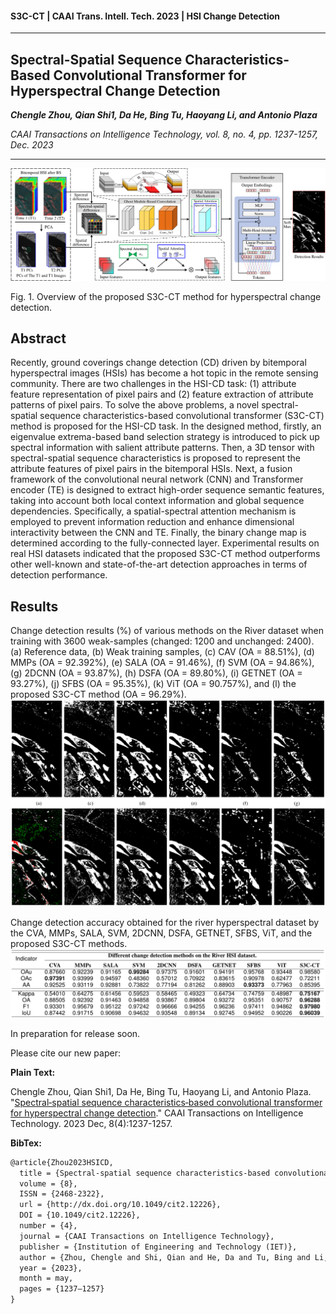 #### S3C-CT | CAAI Trans. Intell. Tech. 2023 | HSI Change Detection
---
## Spectral-Spatial Sequence Characteristics-Based Convolutional Transformer for Hyperspectral Change Detection

***Chengle Zhou, Qian Shi1, Da He, Bing Tu, Haoyang Li, and Antonio Plaza***

*CAAI Transactions on Intelligence Technology, vol. 8, no. 4, pp. 1237-1257, Dec. 2023*

---

![framework](https://github.com/chengle-zhou/MY-IMAGE/blob/4a652946efb8aa6fd108c6790f26a40d398ae0d4/S3C-CT/framework.png)

Fig. 1. Overview of the proposed S3C-CT method for hyperspectral change detection.



## Abstract

Recently, ground coverings change detection (CD) driven by bitemporal hyperspectral images (HSIs) has become a hot topic in the remote sensing community. There are two challenges in the HSI-CD task: (1) attribute feature representation of pixel pairs and (2) feature extraction of attribute patterns of pixel pairs. To solve the above problems, a novel spectral-spatial sequence characteristics-based convolutional transformer (S3C-CT) method is proposed for the HSI-CD task. In the designed method, firstly, an eigenvalue extrema-based band selection strategy is introduced to pick up spectral information with salient attribute patterns. Then, a 3D tensor with spectral-spatial sequence characteristics is proposed to represent the attribute features of pixel pairs in the bitemporal HSIs. Next, a fusion framework of the convolutional neural network (CNN) and Transformer encoder (TE) is designed to extract high-order sequence semantic features, taking into account both local context information and global sequence dependencies. Specifically, a spatial-spectral attention mechanism is employed to prevent information reduction and enhance dimensional interactivity between the CNN and TE. Finally, the binary change map is determined according to the fully-connected layer. Experimental results on real HSI datasets indicated that the proposed S3C-CT method outperforms other well-known and state-of-the-art detection approaches in terms of detection performance.

## Results
Change detection results (%) of various methods on the River dataset when training with 3600 weak-samples (changed: 1200 and unchanged: 2400). (a) Reference data, (b) Weak training samples, (c) CAV (OA = 88.51%), (d) MMPs (OA = 92.392%), (e) SALA (OA = 91.46%), (f) SVM (OA = 94.86%), (g) 2DCNN (OA = 93.87%), (h) DSFA (OA = 89.80%), (i) GETNET (OA = 93.27%), (j) SFBS (OA = 95.35%), (k) ViT (OA = 90.757%), and (l) the proposed S3C-CT method (OA = 96.29%).
![result1](https://github.com/chengle-zhou/MY-IMAGE/blob/4a652946efb8aa6fd108c6790f26a40d398ae0d4/S3C-CT/result1.png)

Change detection accuracy obtained for the river hyperspectral dataset by the CVA, MMPs, SALA, SVM, 2DCNN, DSFA, GETNET, SFBS, ViT, and the proposed S3C-CT methods.
![table1](https://github.com/chengle-zhou/MY-IMAGE/blob/4a652946efb8aa6fd108c6790f26a40d398ae0d4/S3C-CT/table1.png)



In preparation for release soon.

Please cite our new paper:

**Plain Text:**

Chengle Zhou, Qian Shi1, Da He, Bing Tu, Haoyang Li, and Antonio Plaza. "[Spectral‐spatial sequence characteristics‐based convolutional transformer for hyperspectral change detection](https://ietresearch.onlinelibrary.wiley.com/doi/full/10.1049/cit2.12226)." CAAI Transactions on Intelligence Technology. 2023 Dec, 8(4):1237-1257.

**BibTex:**

```latex
@article{Zhou2023HSICD,
  title = {Spectral‐spatial sequence characteristics‐based convolutional transformer for hyperspectral change detection},
  volume = {8},
  ISSN = {2468-2322},
  url = {http://dx.doi.org/10.1049/cit2.12226},
  DOI = {10.1049/cit2.12226},
  number = {4},
  journal = {CAAI Transactions on Intelligence Technology},
  publisher = {Institution of Engineering and Technology (IET)},
  author = {Zhou, Chengle and Shi, Qian and He, Da and Tu, Bing and Li, Haoyang and Plaza, Antonio},
  year = {2023},
  month = may,
  pages = {1237–1257}
}
```
